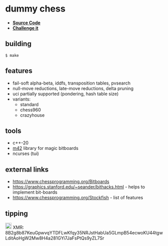 # dummy chess

* [**Source Code**](https://codeberg.org/theoden8/dummy_chess)
* [**Challenge it**](https://lichess.org/@/theoden8_uci)

## building

```
$ make
```

## features

* fail-soft alpha-beta, iddfs, transposition tables, pvsearch
* null-move reductions, late-move reductions, delta pruning
* uci partially supported (pondering, hash table size)
* variants:
    - standard
    - chess960
    - crazyhouse

## tools

* c++-20
* [m42](https://github.com/sinandredemption/M42) library for magic bitboards
* ncurses (tui)

## external links

* https://www.chessprogramming.org/Bitboards
* https://graphics.stanford.edu/~seander/bithacks.html - helps to implement bit-boards
* https://www.chessprogramming.org/Stockfish - list of features

## tipping

[<img src="https://www.getmonero.org/press-kit/symbols/monero-symbol-480.png" alt="xmr" height="20" width="20">](https://getmonero.org) XMR: 8B2g8b87KeuGpwvqYTDFLwKfqy35NRJstHabUa5GLmpB54ecwoKU44tgwLditAoHgW2Mw8H4a281GYi7JaFsPtQs9yZL7Sr
